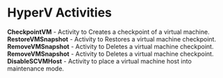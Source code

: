 # HyperV Activities
**CheckpointVM** - Activity to Creates a checkpoint of a virtual machine.
**RestoreVMSnapshot** - Activity to Restores a virtual machine checkpoint.
**RemoveVMSnapshot** - Activity to Deletes a virtual machine checkpoint. 
**RemoveVMSnapshot** - Activity to Deletes a virtual machine checkpoint. 
**DisableSCVMHost** - Activity to place a virtual machine host into maintenance mode. 
